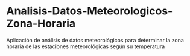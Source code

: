 # Analisis-Datos-Meteorologicos-Zona-Horaria
Aplicación de análisis de datos meteorológicos para determinar la zona horaria de las estaciones meteorológicas según su temperatura
